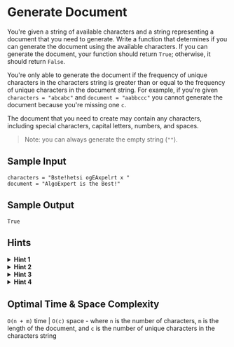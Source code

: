# Generate Document

You're given a string of available characters and a string representing a document that you need to generate. Write a function that determines if you can generate the document using the available characters. If you can generate the document, your function should return `True`; otherwise, it should return `False`.

You're only able to generate the document if the frequency of unique characters in the characters string is greater than or equal to the frequency of unique characters in the document string. For example, if you're given `characters = "abcabc"` and `document = "aabbccc"` you cannot generate the document because you're missing one `c`.

The document that you need to create may contain any characters, including special characters, capital letters, numbers, and spaces.

> Note: you can always generate the empty string (`""`).

## Sample Input

```plaintext
characters = "Bste!hetsi ogEAxpelrt x "
document = "AlgoExpert is the Best!"
```

## Sample Output

```plaintext
True
```

## Hints

<details>
<summary><b>Hint 1</b></summary>

There are multiple ways to the solve this problem, but not all approaches have an optimal time complexity. Is there any way to solve this problem in better than `O(m * (n + m))` or `O(n * (n + m))` time, where `n` is the length of the `characters` string and `m` is the length of the `document` string?

</details>

<details>
<summary><b>Hint 2</b></summary>

One of the simplest ways to solve this problem is to loop through the `document` string, one character at a time. At every character, you can count how many times it occurs in the `document` string and in the `characters` string. If it occurs more times in the `document` string than in the `characters` string, then you cannot generate the document. What is the time complexity of this approach?

</details>

<details>
<summary><b>Hint 3</b></summary>

The approach discussed in `Hint #2` runs in `O(m * (n + m))` time. Can you use some external space to optimize this time complexity?

</details>

<details>
<summary><b>Hint 4</b></summary>

You can solve this problem in `O(n + m)` time. To do so, you need to use a hash table. Start by counting all of the characters in the `characters` string and storing these counts in a hash table. Then, loop through the `document` string, and check if each character is in the hash table and has a value greater than zero. If a character isn't in the hash table or doesn't have a value greater than zero, then you cannot generate the document. If a character is in the hash table and has a value greater than zero, then decrement its value in the hash table to indicate that you've "used" one of these available characters. If you make it through the entire `document` string without returning `False`, then you can generate the document.

</details>

## Optimal Time & Space Complexity

`O(n + m)` time | `O(c)` space - where `n` is the number of characters, `m` is the length of the document, and `c` is the number of unique characters in the characters string
